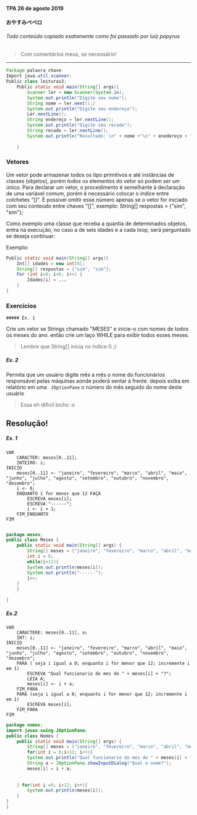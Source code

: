 #### TPA 26 de agosto 2019

#### おやすみペペロ

###### Todo conteúdo copiado exatamente como foi passado por luiz papyrus

> Com comentários meus, se necessário!

---

``` java
Package palavra chave
Import java.util.scanner;
Public class leituras3;
	Public static void main(String[] args){
        Scanner ler = new Scanner(System.in);
        System.out.println("Digite seu nome");
        String nome = ler.next();/
        System.out.println("Digite seu endereço");
        Ler.nextLine();
        String endereço = ler.nextLine();
        System.out.println("Digite seu recado");
        String recado = ler.nextLine();
        System.out.println("Resultado: \n" + nome +"\n" + enedereço + "\n" + recado);
        
    }
```

### Vetores

Um vetor pode armazenar todos os tipo primitivos e até instâncias de classes (objetos), porém todos os elementos do vetor só podem ser um único. Para declarar um vetor, o procedimento é semelhante à declaração de uma variável comum, porém é necessário colocar o índice entre colchetes "[]". É possível omitir esse número apenas se o vetor for iniciado com seu conteúdo entre chaves "[]", exemplo: String[] respostas = {"sim", "sim"};

Como exemplo uma classe que receba a quantia de determinados objetos, entra na execução, no caso a de seis idades e a cada loop, será perguntado se deseja continuar:

Exemplo:

```java
Public static void main(String[] args){
    Int[] idades = new int[6];
    String[] respostas = {"sim", "sim"};
    For (int i=0; i<6; i++) {
        Idades[i] = ...
    }
}
```

### Exercícios

	##### Ex. 1

Crie um vetor se Strings chamado "MESES" e inicie-o com nomes de todos os meses do ano. então crie um laço WHILE para exibir todos esses meses. 

> Lembre que String[] inicia no índice 0 ;)



##### Ex. 2

Permita que um usuário digite mês a mês o nome do funcionários responsável pelas máquinas aonde poderá sentar à frente. depois exiba em relatório em uma ``` JOptionPane``` o número do mês seguido do nome deste usuário

> Essa eh dificil bicho :o



## Resolução!

##### Ex. 1

```
VAR
	CARACTER: meses[0..11];
	INTEIRO: i;
INÍCIO
	meses[0..11] <- "janeiro", "fevereiro", "marco", "abril", "maio", "junho", "julho", "agosto", "setembro", "outubro", "novembro", "dezembro";
	i <- 0;
	ENQUANTO i for menor que 12 FAÇA
		ESCREVA meses[i];
		ESCREVA "------";
		i <- i + 1;
	FIM_ENQUANTO
FIM
	
```

``` java
package meses;
public class Meses {
    public static void main(String[] args) {
        String[] meses = {"janeiro", "fevereiro", "marco", "abril", "maio", "junho", "julho", "agosto", "setembro", "outubro", "novembro", "dezembro"};
    	int i = 0;
		while(i<12){
        System.out.println(meses[i]);
        System.out.println("------");
        i++;
    }
    }
    
}
```

##### Ex.2 

```
VAR
	CARACTERE: meses[0..11], a;
	INT: i;
INICIO
	meses[0..11] <- "janeiro", "fevereiro", "marco", "abril", "maio", "junho", "julho", "agosto", "setembro", "outubro", "novembro", "dezembro";
	PARA ( seja i igual a 0; enquanto i for menor que 12; incremente i em 1)
		ESCREVA "Qual funcionario do mes de " + meses[i] + "?";
		LEIA A;
		meses[i] <- i + a;
	FIM_PARA
	PARA (seja i igual a 0; enquanto i for menor que 12; incremente i em 1)
		ESCREVA meses[i];
	FIM_PARA
FIM
```

```java
package nomes;
import javax.swing.JOptionPane;
public class Nomes {
    public static void main(String[] args) {
        String[] meses = {"janeiro", "fevereiro", "marco", "abril", "maio", "junho", "julho", "agosto", "setembro", "outubro", "novembro", "dezembro"};
        for(int i = 0;i<12; i++){
        System.out.println("Qual funcionario do mes de " + meses[i] + "?");
        String a = JOptionPane.showInputDialog("Qual o nome?");
        meses[i] = i + a;
        
        
    } for(int i =0; i<12; i++){
        System.out.println(meses[i]);
    }
}
}

```


